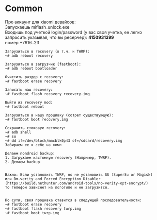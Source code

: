 # Common

Про аккаунт для xiaomi девайсов:\
Запускаешь miflash\_unlock.exe \
Входишь под учеткой login/password (у вас своя учетка, ее легко запросить указывая, что вы ресерчер): **4150931399** \
номер +7916..23

```
Загрузиться в recovery (в т.ч. и TWRP):
~# adb reboot recovery

Загрузиться в загрузчик (fastboot):
~# adb reboot bootloader

Очистить раздер с recovery:
~# fastboot erase recovery

Записать наш recovery:
~# fastboot flash recovery recovery.img

Выйти из recovery mod:
~# fastboot reboot

Загрузиться в нашу прошивку (сотрет существующую):
~# fastboot boot recovery.img

Сохранить стоковую recovery:
~# adb shell
~# su
~# dd if=/dev/block/mmcblk0p43 of=/sdcard/recovery.img
Забираем ее к себе на комп

Делаем nondroid backup:
1. Загружаем кастомную recovery (Например, TWRP).
2. Делаем backup


Важно: Если установить TWRP, но не установить SU (SuperSu or Magisk) или Dm-verity and Forced Encryption Disabler (https://build.nethunter.com/android-tools/no-verity-opt-encrypt/)
то телефон зависнет на логотипе и не загрузится.


По сути, своя прошивка ставится в следующей последовательности:
~# fastboot erase recovery
~# fastboot flash recovery twrp.img
~# fastboot boot twrp.img
```

